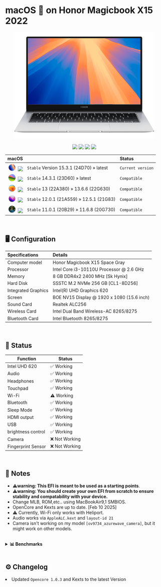 # macOS  on Honor Magicbook X15 2022 
<p align="center">
<img src="Wiki/Images/magicbook-x15-sequoia.png" alt="Huawei macOS Sequoia" width="450" />
</p>
<p align="center">
<a href="https://www.honor.com/my/support/laptop/honor-magicbook-x15/" target="_blank"><img src="https://img.shields.io/badge/Model-BBR_WA19-orange.svg" /></a>
<a href="https://www.honor.com/my/support/laptop/honor-magicbook-x15/" target="_blank"><img src="https://img.shields.io/badge/BIOS-3.16-red.svg" /></a>
<a href="https://github.com/DC4114/Magicbook-X15-2022/releases" target="_blank"><img src="https://img.shields.io/badge/Download-Releases-blue.svg" /></a>
<a href="https://github.com/DC4114/Magicbook-X15-2022/wiki" target="_blank"><img src="https://img.shields.io/badge/Support-Wiki-green.svg" /></a>
</p>

<div align="center">


|    macOS    |   |   Status   |
| :--- | :--- | :--- |
|   <img src="Wiki/Images/assets_sequoia.png" width=25 hspace=2 /> <a href="https://developer.apple.com/documentation/macos-release-notes/" target="_blank"><img src="https://img.shields.io/badge/macOS-Sequoia-brightgreen.svg" /></a>    |   `Stable` Version 15.3.1 (24D70)  »  latest |   `Current version`   |
|   <img src="Wiki/Images/assets_sonoma.png" width=25 hspace=2 /> <a href="https://developer.apple.com/documentation/macos-release-notes/" target="_blank"><img src="https://img.shields.io/badge/macOS-Sonoma-red.svg" /></a>    |   `Stable` 14.3.1 (23D60)  »  latest |   `Compatible`   |
|   <img src="Wiki/Images/assets_ventura.png" width=25 hspace=2 /> <a href="https://developer.apple.com/documentation/macos-release-notes/" target="_blank"><img src="https://img.shields.io/badge/macOS-Ventura-red.svg" /></a>    |   `Stable` 13 (22A380)  »  13.6.6 (22G630) |   `Compatible`   |
|   <img src="Wiki/Images/assets_monterey.png" width=25 hspace=2 /> <a href="https://developer.apple.com/documentation/macos-release-notes/" target="_blank"><img src="https://img.shields.io/badge/macOS-Monterey-red.svg" /></a>   |   `Stable` 12.0.1 (21A559)  »  12.5.1 (21G83) |   `Compatible`   |
|   <img src="Wiki/Images/assets_big_sur.png" width=25 hspace=2 /> <a href="https://developer.apple.com/documentation/macos-release-notes/" target="_blank"><img src="https://img.shields.io/badge/macOS-Big_Sur-red.svg" /></a>    |   `Stable` 11.0.1 (20B29)  »  11.6.8 (20G730) |   `Compatible`   |
<div/>

<br>
<div align="left">

## <strong>🖥️ Configuration</strong>

</div>


</p>
<div align="left">
  
| Specifications      | Details                                          |
| :--- | :--- |
| Computer model      | Honor Magicbook X15 Space Gray                   |
| Processor           | Intel Core i3-10110U Processor @ 2.6 GHz         |
| Memory              | 8 GB DDR4x2 2400 MHz [Sk Hynix]                  |
| Hard Disk           | SSSTC M.2 NVMe 256 GB [CL1-8D256]                |
| Integrated Graphics | Intel(R) UHD Graphics 620                        |
| Screen              | BOE NV15 Display @ 1920 x 1080 (15.6 inch)       |
| Sound Card          | Realtek ALC256                                   |
| Wireless Card       | Intel Dual Band Wireless-AC 8265/8275            |
| Bluetooth Card      | Intel Bluetooth 8265/8275                        |
<div/> 



<br>
<div align="left">

## <strong> 🔧 Status</strong>

</div>


</p>
<div align="left">

| Function       | Status       |
|---------------|-------------|
| Intel UHD 620         | ✅ Working  |
| Audio      | ✅ Working  |
| Headphones    | ✅ Working  |
| Touchpad      | ✅ Working  |
| Wi-Fi         | ⚠️ Working  |
| Bluetooth         | ✅ Working  |
| Sleep Mode         | ✅ Working  |
| HDMI output         | ✅ Working  |
| USB      | ✅ Working  |
| brightness control     | ✅ Working  |
| Camera   | ❌ Not Working |
| Fingerprint Sensor | ❌ Not Working |

</div> 
<br>
<div align="left">

## <strong> 📌 Notes</strong>

</div>

</p>
<ul>
  <li><strong>⚠️warning: This EFI is meant to be used as a starting points</strong>.</li>
  <li><strong>⚠️warning: You should create your own EFI from scratch to ensure stability and compatability with your device.</strong></li>
  <li>Change MLB, ROM,etc.. using MacBookAir9,1 SMBIOS.</li>
  <li>OpenCore and Kexts are up to date. [Feb 10 2025] </li>
  <li>⚠️ Currently, Wi-Fi only works with Heliport.</li>
  <li>Audio works via <code>AppleALC.kext</code> and <code>layout-id 21</code></li>
  <li>Camera isn't working on my model <code>[ov9734_azurewave_camera]</code>, but it might work on other models.</li>
</ul>

</div> 
<br>
<div align="left">
<details>
<summary><strong>📊 Benchmarks</strong></summary>

 ![](Wiki/Images/geekbench_1.jpeg) 
 ![](Wiki/Images/geekbench_MC.jpeg) 
 ![](Wiki/Images/geekbench_SC.jpeg) 

</div>

<br>
<div align="left">

## <strong> ⚙️ Changelog</strong>

</div>

</p>

<li>Updated <code>Opencore 1.0.3</code> and Kexts to the latest Version</li>
